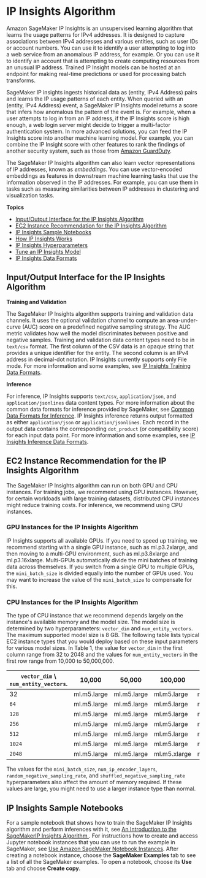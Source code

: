 # IP Insights Algorithm<a name="ip-insights"></a>

Amazon SageMaker IP Insights is an unsupervised learning algorithm that learns the usage patterns for IPv4 addresses\. It is designed to capture associations between IPv4 addresses and various entities, such as user IDs or account numbers\. You can use it to identify a user attempting to log into a web service from an anomalous IP address, for example\. Or you can use it to identify an account that is attempting to create computing resources from an unusual IP address\. Trained IP Insight models can be hosted at an endpoint for making real\-time predictions or used for processing batch transforms\.

SageMaker IP insights ingests historical data as \(entity, IPv4 Address\) pairs and learns the IP usage patterns of each entity\. When queried with an \(entity, IPv4 Address\) event, a SageMaker IP Insights model returns a score that infers how anomalous the pattern of the event is\. For example, when a user attempts to log in from an IP address, if the IP Insights score is high enough, a web login server might decide to trigger a multi\-factor authentication system\. In more advanced solutions, you can feed the IP Insights score into another machine learning model\. For example, you can combine the IP Insight score with other features to rank the findings of another security system, such as those from [Amazon GuardDuty](https://docs.aws.amazon.com/guardduty/latest/ug/what-is-guardduty.html)\.

The SageMaker IP Insights algorithm can also learn vector representations of IP addresses, known as *embeddings*\. You can use vector\-encoded embeddings as features in downstream machine learning tasks that use the information observed in the IP addresses\. For example, you can use them in tasks such as measuring similarities between IP addresses in clustering and visualization tasks\.

**Topics**
+ [Input/Output Interface for the IP Insights Algorithm](#ip-insights-inputoutput)
+ [EC2 Instance Recommendation for the IP Insights Algorithm](#ip-insights-instances)
+ [IP Insights Sample Notebooks](#ip-insights-sample-notebooks)
+ [How IP Insights Works](ip-insights-howitworks.md)
+ [IP Insights Hyperparameters](ip-insights-hyperparameters.md)
+ [Tune an IP Insights Model](ip-insights-tuning.md)
+ [IP Insights Data Formats](ip-insights-data-formats.md)

## Input/Output Interface for the IP Insights Algorithm<a name="ip-insights-inputoutput"></a>

**Training and Validation**

The SageMaker IP Insights algorithm supports training and validation data channels\. It uses the optional validation channel to compute an area\-under\-curve \(AUC\) score on a predefined negative sampling strategy\. The AUC metric validates how well the model discriminates between positive and negative samples\. Training and validation data content types need to be in `text/csv` format\. The first column of the CSV data is an opaque string that provides a unique identifier for the entity\. The second column is an IPv4 address in decimal\-dot notation\. IP Insights currently supports only File mode\. For more information and some examples, see [IP Insights Training Data Formats](ip-insights-training-data-formats.md)\.

**Inference**

For inference, IP Insights supports `text/csv`, `application/json`, and `application/jsonlines` data content types\. For more information about the common data formats for inference provided by SageMaker, see [Common Data Formats for Inference](cdf-inference.md)\. IP Insights inference returns output formatted as either `application/json` or `application/jsonlines`\. Each record in the output data contains the corresponding `dot_product` \(or compatibility score\) for each input data point\. For more information and some examples, see [IP Insights Inference Data Formats](ip-insights-inference-data-formats.md)\.

## EC2 Instance Recommendation for the IP Insights Algorithm<a name="ip-insights-instances"></a>

The SageMaker IP Insights algorithm can run on both GPU and CPU instances\. For training jobs, we recommend using GPU instances\. However, for certain workloads with large training datasets, distributed CPU instances might reduce training costs\. For inference, we recommend using CPU instances\.

### GPU Instances for the IP Insights Algorithm<a name="ip-insights-instances-gpu"></a>

IP Insights supports all available GPUs\. If you need to speed up training, we recommend starting with a single GPU instance, such as ml\.p3\.2xlarge, and then moving to a multi\-GPU environment, such as ml\.p3\.8xlarge and ml\.p3\.16xlarge\. Multi\-GPUs automatically divide the mini batches of training data across themselves\. If you switch from a single GPU to multiple GPUs, the `mini_batch_size` is divided equally into the number of GPUs used\. You may want to increase the value of the `mini_batch_size` to compensate for this\.

### CPU Instances for the IP Insights Algorithm<a name="ip-insights-instances-cpu"></a>

The type of CPU instance that we recommend depends largely on the instance's available memory and the model size\. The model size is determined by two hyperparameters: `vector_dim` and `num_entity_vectors`\. The maximum supported model size is 8 GB\. The following table lists typical EC2 instance types that you would deploy based on these input parameters for various model sizes\. In Table 1, the value for `vector_dim` in the first column range from 32 to 2048 and the values for `num_entity_vectors` in the first row range from 10,000 to 50,000,000\.


| `vector_dim` \\ `num_entity_vectors`\. | 10,000 | 50,000 | 100,000 | 500,000 | 1,000,000 | 5,000,000 | 10,000,000 | 50,000,000 | 
| --- | --- | --- | --- | --- | --- | --- | --- | --- | 
| 32 |  ml\.m5\.large  | ml\.m5\.large | ml\.m5\.large | ml\.m5\.large | ml\.m5\.large | ml\.m5\.xlarge | ml\.m5\.2xlarge | ml\.m5\.4xlarge | 
|  `64`  |  ml\.m5\.large  | ml\.m5\.large | ml\.m5\.large | ml\.m5\.large | ml\.m5\.large | ml\.m5\.2xlarge | ml\.m5\.2xlarge |  | 
|  `128`  |  ml\.m5\.large  | ml\.m5\.large | ml\.m5\.large | ml\.m5\.large | ml\.m5\.large | ml\.m5\.2xlarge | ml\.m5\.4xlarge |  | 
|  `256`  |  ml\.m5\.large  | ml\.m5\.large | ml\.m5\.large | ml\.m5\.large | ml\.m5\.xlarge | ml\.m5\.4xlarge |  |  | 
|  `512`  |  ml\.m5\.large  | ml\.m5\.large | ml\.m5\.large | ml\.m5\.large | ml\.m5\.2xlarge |  |  |  | 
|  `1024`  |  ml\.m5\.large  | ml\.m5\.large | ml\.m5\.large | ml\.m5\.xlarge | ml\.m5\.4xlarge |  |  |  | 
|  `2048`  |  ml\.m5\.large  | ml\.m5\.large | ml\.m5\.xlarge | ml\.m5\.xlarge |  |  |  |  | 

The values for the `mini_batch_size`, `num_ip_encoder_layers`, `random_negative_sampling_rate`, and `shuffled_negative_sampling_rate` hyperparameters also affect the amount of memory required\. If these values are large, you might need to use a larger instance type than normal\.

## IP Insights Sample Notebooks<a name="ip-insights-sample-notebooks"></a>

For a sample notebook that shows how to train the SageMaker IP Insights algorithm and perform inferences with it, see [An Introduction to the SageMakerIP Insights Algorithm ](https://github.com/awslabs/amazon-sagemaker-examples/blob/master/introduction_to_amazon_algorithms/ipinsights_login/ipinsights-tutorial.ipynb                 )\. For instructions how to create and access Jupyter notebook instances that you can use to run the example in SageMaker, see [Use Amazon SageMaker Notebook Instances](nbi.md)\. After creating a notebook instance, choose the **SageMaker Examples** tab to see a list of all the SageMaker examples\. To open a notebook, choose its **Use** tab and choose **Create copy**\.